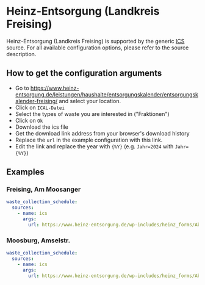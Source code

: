 # Heinz-Entsorgung (Landkreis Freising)

Heinz-Entsorgung (Landkreis Freising) is supported by the generic [ICS](/doc/source/ics.md) source. For all available configuration options, please refer to the source description.


## How to get the configuration arguments

- Go to <https://www.heinz-entsorgung.de/leistungen/haushalte/entsorgungskalender/entsorgungskalender-freising/> and select your location.
- Click on `ICAL-Datei`
- Select the types of waste you are interested in ("Fraktionen")
- Click on `Ok`
- Download the ics file
- Get the download link address from your browser's download history
- Replace the `url` in the example configuration with this link.
- Edit the link and replace the year with `{%Y}` (e.g. `Jahr=2024` with `Jahr={%Y}`)

## Examples

### Freising, Am Moosanger

```yaml
waste_collection_schedule:
  sources:
    - name: ics
      args:
        url: https://www.heinz-entsorgung.de/wp-includes/heinz_forms/Abfuhrkalender/php/query.php?ICAL=1&ORT=nRlJXapNmb=c&STRASSE=WQg0WTv92cuF2ZyV&ERINNERUNG=-6&ISERINNERUNG=false&Jahr={%Y}&FRAKTIONEN=W3siZnJha3Rpb24iOiJSZXN0YWJmYWxsIn0seyJmcmFrdGlvbiI6IkdlbGJlciBTYWNrIn0seyJmcmFrdGlvbiI6IkJpb2FiZmFsbCJ9LHsiZnJha3Rpb24iOiJQYXBpZXIifV0=
```
### Moosburg, Amselstr.

```yaml
waste_collection_schedule:
  sources:
    - name: ics
      args:
        url: https://www.heinz-entsorgung.de/wp-includes/heinz_forms/Abfuhrkalender/php/query.php?ICAL=1&ORT=WTv92c1Jmc=c&STRASSE=WQz1WZzxHduI&ERINNERUNG=-6&ISERINNERUNG=false&Jahr={%Y}&FRAKTIONEN=W3siZnJha3Rpb24iOiJSZXN0YWJmYWxsIn0seyJmcmFrdGlvbiI6IkdlbGJlciBTYWNrIn0seyJmcmFrdGlvbiI6IkJpb2FiZmFsbCJ9LHsiZnJha3Rpb24iOiJQYXBpZXIifV0=
```
